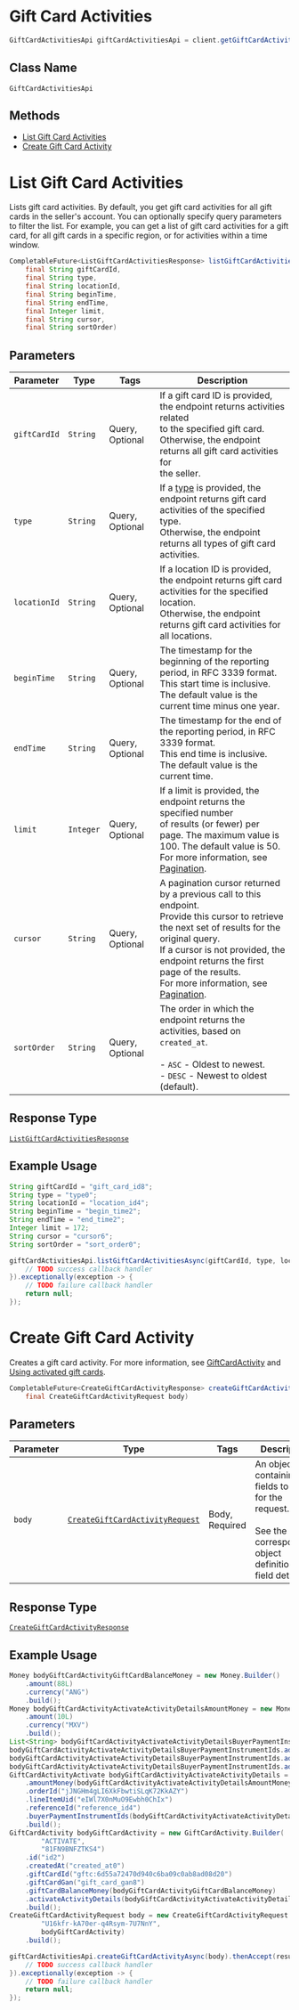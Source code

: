 # Gift Card Activities

```java
GiftCardActivitiesApi giftCardActivitiesApi = client.getGiftCardActivitiesApi();
```

## Class Name

`GiftCardActivitiesApi`

## Methods

* [List Gift Card Activities](/doc/api/gift-card-activities.md#list-gift-card-activities)
* [Create Gift Card Activity](/doc/api/gift-card-activities.md#create-gift-card-activity)


# List Gift Card Activities

Lists gift card activities. By default, you get gift card activities for all
gift cards in the seller's account. You can optionally specify query parameters to
filter the list. For example, you can get a list of gift card activities for a gift card,
for all gift cards in a specific region, or for activities within a time window.

```java
CompletableFuture<ListGiftCardActivitiesResponse> listGiftCardActivitiesAsync(
    final String giftCardId,
    final String type,
    final String locationId,
    final String beginTime,
    final String endTime,
    final Integer limit,
    final String cursor,
    final String sortOrder)
```

## Parameters

| Parameter | Type | Tags | Description |
|  --- | --- | --- | --- |
| `giftCardId` | `String` | Query, Optional | If a gift card ID is provided, the endpoint returns activities related<br>to the specified gift card. Otherwise, the endpoint returns all gift card activities for<br>the seller. |
| `type` | `String` | Query, Optional | If a [type](/doc/models/gift-card-activity-type.md) is provided, the endpoint returns gift card activities of the specified type.<br>Otherwise, the endpoint returns all types of gift card activities. |
| `locationId` | `String` | Query, Optional | If a location ID is provided, the endpoint returns gift card activities for the specified location.<br>Otherwise, the endpoint returns gift card activities for all locations. |
| `beginTime` | `String` | Query, Optional | The timestamp for the beginning of the reporting period, in RFC 3339 format.<br>This start time is inclusive. The default value is the current time minus one year. |
| `endTime` | `String` | Query, Optional | The timestamp for the end of the reporting period, in RFC 3339 format.<br>This end time is inclusive. The default value is the current time. |
| `limit` | `Integer` | Query, Optional | If a limit is provided, the endpoint returns the specified number<br>of results (or fewer) per page. The maximum value is 100. The default value is 50.<br>For more information, see [Pagination](https://developer.squareup.com/docs/working-with-apis/pagination). |
| `cursor` | `String` | Query, Optional | A pagination cursor returned by a previous call to this endpoint.<br>Provide this cursor to retrieve the next set of results for the original query.<br>If a cursor is not provided, the endpoint returns the first page of the results.<br>For more information, see [Pagination](https://developer.squareup.com/docs/working-with-apis/pagination). |
| `sortOrder` | `String` | Query, Optional | The order in which the endpoint returns the activities, based on `created_at`.<br><br>- `ASC` - Oldest to newest.<br>- `DESC` - Newest to oldest (default). |

## Response Type

[`ListGiftCardActivitiesResponse`](/doc/models/list-gift-card-activities-response.md)

## Example Usage

```java
String giftCardId = "gift_card_id8";
String type = "type0";
String locationId = "location_id4";
String beginTime = "begin_time2";
String endTime = "end_time2";
Integer limit = 172;
String cursor = "cursor6";
String sortOrder = "sort_order0";

giftCardActivitiesApi.listGiftCardActivitiesAsync(giftCardId, type, locationId, beginTime, endTime, limit, cursor, sortOrder).thenAccept(result -> {
    // TODO success callback handler
}).exceptionally(exception -> {
    // TODO failure callback handler
    return null;
});
```


# Create Gift Card Activity

Creates a gift card activity. For more information, see
[GiftCardActivity](https://developer.squareup.com/docs/gift-cards/using-gift-cards-api#giftcardactivity) and
[Using activated gift cards](https://developer.squareup.com/docs/gift-cards/using-gift-cards-api#using-activated-gift-cards).

```java
CompletableFuture<CreateGiftCardActivityResponse> createGiftCardActivityAsync(
    final CreateGiftCardActivityRequest body)
```

## Parameters

| Parameter | Type | Tags | Description |
|  --- | --- | --- | --- |
| `body` | [`CreateGiftCardActivityRequest`](/doc/models/create-gift-card-activity-request.md) | Body, Required | An object containing the fields to POST for the request.<br><br>See the corresponding object definition for field details. |

## Response Type

[`CreateGiftCardActivityResponse`](/doc/models/create-gift-card-activity-response.md)

## Example Usage

```java
Money bodyGiftCardActivityGiftCardBalanceMoney = new Money.Builder()
    .amount(88L)
    .currency("ANG")
    .build();
Money bodyGiftCardActivityActivateActivityDetailsAmountMoney = new Money.Builder()
    .amount(10L)
    .currency("MXV")
    .build();
List<String> bodyGiftCardActivityActivateActivityDetailsBuyerPaymentInstrumentIds = new LinkedList<>();
bodyGiftCardActivityActivateActivityDetailsBuyerPaymentInstrumentIds.add("buyer_payment_instrument_ids4");
bodyGiftCardActivityActivateActivityDetailsBuyerPaymentInstrumentIds.add("buyer_payment_instrument_ids5");
bodyGiftCardActivityActivateActivityDetailsBuyerPaymentInstrumentIds.add("buyer_payment_instrument_ids6");
GiftCardActivityActivate bodyGiftCardActivityActivateActivityDetails = new GiftCardActivityActivate.Builder()
    .amountMoney(bodyGiftCardActivityActivateActivityDetailsAmountMoney)
    .orderId("jJNGHm4gLI6XkFbwtiSLqK72KkAZY")
    .lineItemUid("eIWl7X0nMuO9Ewbh0ChIx")
    .referenceId("reference_id4")
    .buyerPaymentInstrumentIds(bodyGiftCardActivityActivateActivityDetailsBuyerPaymentInstrumentIds)
    .build();
GiftCardActivity bodyGiftCardActivity = new GiftCardActivity.Builder(
        "ACTIVATE",
        "81FN9BNFZTKS4")
    .id("id2")
    .createdAt("created_at0")
    .giftCardId("gftc:6d55a72470d940c6ba09c0ab8ad08d20")
    .giftCardGan("gift_card_gan8")
    .giftCardBalanceMoney(bodyGiftCardActivityGiftCardBalanceMoney)
    .activateActivityDetails(bodyGiftCardActivityActivateActivityDetails)
    .build();
CreateGiftCardActivityRequest body = new CreateGiftCardActivityRequest.Builder(
        "U16kfr-kA70er-q4Rsym-7U7NnY",
        bodyGiftCardActivity)
    .build();

giftCardActivitiesApi.createGiftCardActivityAsync(body).thenAccept(result -> {
    // TODO success callback handler
}).exceptionally(exception -> {
    // TODO failure callback handler
    return null;
});
```

